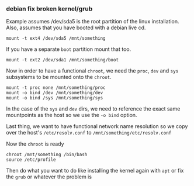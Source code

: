 [//]: # (tags: debian kernel grub boot error)
### debian fix broken kernel/grub

Example assumes /dev/sda5 is the root partition of the linux installation.
Also, assumes that you have booted with a debian live cd.


`mount -t ext4 /dev/sda5 /mnt/something`

If you have a separate `boot` partition mount that too.

`mount -t ext2 /dev/sda1 /mnt/something/boot`

Now in order to have a functional `chroot`, we need the `proc`, `dev` and `sys`
subsystems to be mounted onto the `chroot`.
```
mount -t proc none /mnt/something/proc
mount -o bind /dev /mnt/something/dev
mount -o bind /sys /mnt/something/sys
```

In the case of the `sys` and `dev` dirs, we need to reference the exact same
mountpoints as the host so we use the `-o bind` option.

Last thing, we want to have functional network name resolution so we copy over
the host's `/etc/resolv.conf` to `/mnt/something/etc/resolv.conf`

Now the `chroot` is ready
```
chroot /mnt/something /bin/bash
source /etc/profile
```

Then do what you want to do like installing the kernel again with `apt` or fix
the `grub` or whatever the problem is

